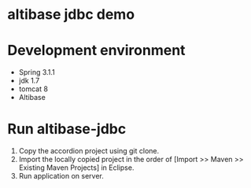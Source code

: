 altibase jdbc demo
============

# Development environment
* Spring 3.1.1
* jdk 1.7
* tomcat 8
* Altibase

# Run altibase-jdbc
1. Copy the accordion project using git clone.
2. Import the locally copied project in the order of [Import >> Maven >> Existing Maven Projects] in Eclipse.
3. Run application on server.

